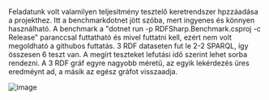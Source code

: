 Feladatunk volt valamilyen teljesítmény tesztelő keretrendszer hpzzáadása a projekthez. Itt a benchmarkdotnet jött szóba, mert ingyenes és könnyen használható. A benchmark a "dotnet run -p RDFSharp.Benchmark.csproj -c Release" paranccsal futtatható és mivel futtatni kell, ezért nem volt megoldható a githubos futtatás. 3 RDF dataseten fut le 2-2 SPARQL, így összesen 6 teszt van. A megírt teszteket lefutási idő szerint lehet sorba rendezni. A 3 RDF gráf egyre nagyobb méretű, az egyik lekérdezés üres eredméynt ad, a másik az egész gráfot visszaadja.

![image](https://user-images.githubusercontent.com/79051597/169366763-9b1dc375-93e7-40eb-b909-a941befa316c.png)
